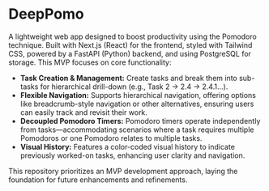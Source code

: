 # DeepPomo

A lightweight web app designed to boost productivity using the Pomodoro technique. Built with Next.js (React) for the frontend, styled with Tailwind CSS, powered by a FastAPI (Python) backend, and using PostgreSQL for storage. This MVP focuses on core functionality:

- **Task Creation & Management:** Create tasks and break them into sub-tasks for hierarchical drill-down (e.g., Task 2 → 2.4 → 2.4.1…).
- **Flexible Navigation:** Supports hierarchical navigation, offering options like breadcrumb-style navigation or other alternatives, ensuring users can easily track and revisit their work.
- **Decoupled Pomodoro Timers:** Pomodoro timers operate independently from tasks—accommodating scenarios where a task requires multiple Pomodoros or one Pomodoro relates to multiple tasks.
- **Visual History:** Features a color-coded visual history to indicate previously worked-on tasks, enhancing user clarity and navigation.

This repository prioritizes an MVP development approach, laying the foundation for future enhancements and refinements.
